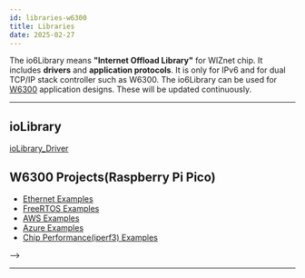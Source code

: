 ```yaml
---
id: libraries-w6300
title: Libraries
date: 2025-02-27
---
```


The io6Library means **"Internet Offload Library"** for WIZnet chip. It
includes **drivers** and **application protocols**. It is only for IPv6
and for dual TCP/IP stack controller such as W6300. The io6Library can
be used for [W6300](overview) application designs. These
will be updated continuously.

-----

## ioLibrary

[ioLibrary_Driver](https://github.com/Wiznet/ioLibrary_Driver) 

## W6300 Projects(Raspberry Pi Pico)

- [Ethernet Examples](https://github.com/WIZnet-ioNIC/WIZnet-PICO-C)
- [FreeRTOS Examples](https://github.com/WIZnet-ioNIC/WIZnet-PICO-FREERTOS-C)
- [AWS Examples](https://github.com/WIZnet-ioNIC/WIZnet-PICO-AWS-C)
- [Azure Examples](https://github.com/WIZnet-ioNIC/WIZnet-PICO-AZURE-C)
- [Chip Performance(iperf3) Examples](https://github.com/WIZnet-ioNIC/WIZnet-PICO-IPERF3-C)

<!-- **VS Code Guide to Set up & Build** -->

<!-- [VS Code Guide](make-a-new-projects-vscode.md) --> -->


<!-- ## W6300 Tutorial Project

  - **[Guide To Build in VS Code](make-a-new-projects-vscode.md)** -->

<!-- 🌎[W6100 Loopback](https://maker.wiznet.io/2019/04/30/wiznetw6100evb-loopback-2/)

🌎[W6100 NTP](https://maker.wiznet.io/2019/04/30/wiznetw6100evb-ntp-3/)

🌎[W6100 DNS](https://maker.wiznet.io/2019/04/30/wiznetw6100evb-dns/)

🌎[W6100 FTP Server](https://maker.wiznet.io/2019/04/30/wiznetw6100evb-ftpserver/)

🌎[W6100 FTP Client](https://maker.wiznet.io/2019/04/30/wiznetw6100evb-ftpc/)

🌎[W6100 IPv6 Auto Configuration](https://maker.wiznet.io/2019/04/30/wiznetw6100evb-addressautoconfiguration/)

🌎[W6100 TLS](https://maker.wiznet.io/2019/04/30/wiznetw6100evb-tls/)

🌎[W6100 HTTP Server](https://maker.wiznet.io/2019/04/30/wiznetw6100evb-http_server/) -->

-----

